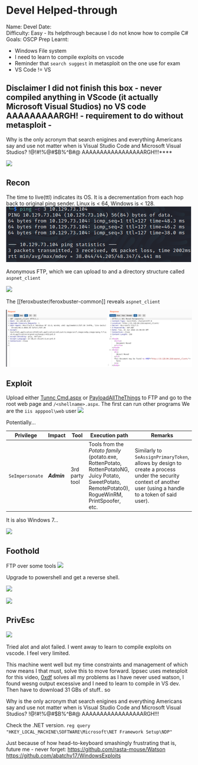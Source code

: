 # Devel Helped-through

Name: Devel
Date:  
Difficulty:  Easy  - Its helpthrough because I do not know how to compile C#
Goals:  OSCP Prep
Learnt:
- Windows File system
- I need to learn to compile exploits on vscode
- Reminder that `search suggest` in metasploit on the one use for exam 
- VS Code != VS 

## Disclaimer I did not finish this box - never compiled anything in VScode (it actually Microsoft Visual Studios) no VS code AAAAAAAAARGH! - requirement to do without metasploit -


 Why is the only acronym that search enigines and everything Americans say and use not matter when is Visual Studio Code  and Microsoft Visual Studios? !@!#$!$%@#$B%^B#@ AAAAAAAAAAAAAAAAARGH!!!****


![](welcome.png)

## Recon

The time to live(ttl) indicates its OS. It is a decrementation from each hop back to original ping sender. Linux is < 64, Windows is < 128.
![ping](Screenshots/ping.png)
	
Anonymous FTP, which we can upload to and a directory structure called `aspnet_client`

![](aspxshellftp.png)

The [[feroxbuster/feroxbuster-common]] reveals `aspnet_client` 

![900](Screenshots/aspnetclient-regular.png)


## Exploit
Upload either [Tunnc Cmd.aspx](https://github.com/tennc/webshell/blob/master/fuzzdb-webshell/asp/cmd.aspx) or [PayloadAllTheThings](https://github.com/swisskyrepo/PayloadsAllTheThings/blob/ba2c02cc3ef3f63df6351aa55509bdac137fb3b8/Upload%20Insecure%20Files/Extension%20ASP/shell.aspx) to FTP and go to the root web page and `/<shellname>.aspx`. The first can run other programs
We are the `iis apppool\web` user
![](whoamiapppool.png)

Potentially...

 Privilege | Impact | Tool | Execution path | Remarks 
 --- | --- | --- | --- | --- 
`SeImpersonate`|  ***Admin*** | 3rd party tool | Tools from the *Potato family* (potato.exe, RottenPotato, RottenPotatoNG, Juicy Potato, SweetPotato, RemotePotato0), RogueWinRM, PrintSpoofer, etc. | Similarly to `SeAssignPrimaryToken`, allows by design to create a process under the security context of another user (using a handle to a token of said user). |

It is also Windows 7...

![](websysteminfo.png)

## Foothold

FTP over some tools
![](ftpoversometools.png)

Upgrade to powershell and get a reverse shell.

![](upgradetopsrev.png)

![](revpsshell.png)

## PrivEsc
   
![](inthebin.png)

Tried alot and alot failed. I went away to learn to compile exploits on vscode. I feel very limited. 

This machine went well but my time constraints and management of which now means I that   must, solve this to move forward. Ippsec uses metesploit for this video, [0xdf](https://0xdf.gitlab.io/2019/03/05/htb-devel.html) solves all my problems as I have never used watson, I found wesng output excessive and I need to learn to compile in VS dev. Then have to download 31 GBs of stuff.. so

Why is the only acronym that search enigines and everything Americans say and use not matter when is Visual Studio Code  and Microsoft Visual Studios? !@!#$!$%@#$B%^B#@ AAAAAAAAAAAAAAAAARGH!!!


Check the .NET version.
`reg query "HKEY_LOCAL_MACHINE\SOFTWARE\Microsoft\NET Framework Setup\NDP"`

Just because of how head-to-keyboard smashingly frustrating that is, future me - never forget:
https://github.com/rasta-mouse/Watson
https://github.com/abatchy17/WindowsExploits